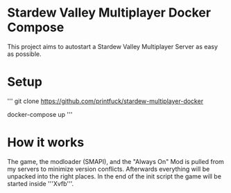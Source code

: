 # Stardew Valley Multiplayer Docker Compose

This project aims to autostart a Stardew Valley Multiplayer Server as easy as possible.

# Setup 
'''
git clone https://github.com/printfuck/stardew-multiplayer-docker

docker-compose up
'''

# How it works

The game, the modloader (SMAPI), and the "Always On" Mod is pulled from my servers to minimize version conflicts. Afterwards everything will be unpacked into the right places. In the end of the init script the game will be started inside '''Xvfb'''.
